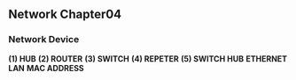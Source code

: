 ## Network Chapter04
### Network Device 
**(1) HUB**
**(2) ROUTER**
**(3) SWITCH**
**(4) REPETER**
**(5) SWITCH HUB**
**ETHERNET**
**LAN**
**MAC ADDRESS**

